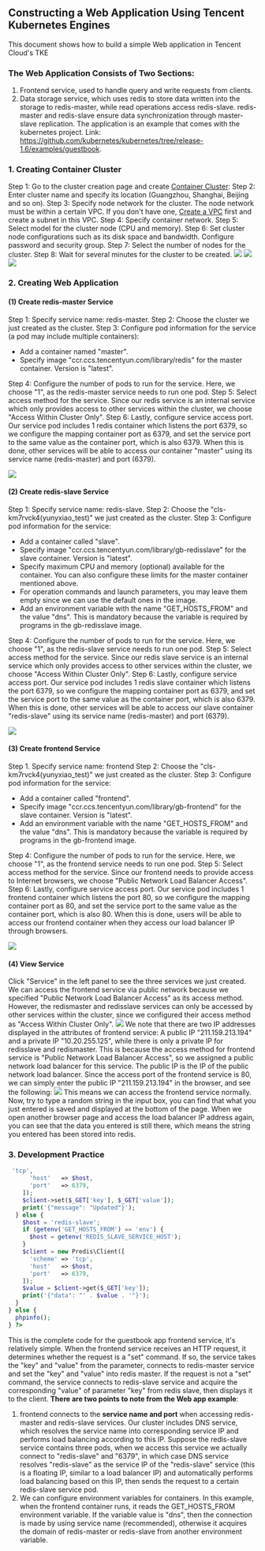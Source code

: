 ## Constructing a Web Application Using Tencent Kubernetes Engines


This document shows how to build a simple Web application in Tencent Cloud's TKE

### The Web Application Consists of Two Sections:

1. Frontend service, used to handle query and write requests from clients.
2. Data storage service, which uses redis to store data written into the storage to redis-master, while read operations access redis-slave. redis-master and redis-slave ensure data synchronization through master-slave replication.
The application is an example that comes with the kubernetes project. Link: https://github.com/kubernetes/kubernetes/tree/release-1.6/examples/guestbook.

### 1. Creating Container Cluster

Step 1: Go to the cluster creation page and create [Container Cluster](https://console.cloud.tencent.com/ccs/cluster):
Step 2: Enter cluster name and specify its location (Guangzhou, Shanghai, Beijing and so on).
Step 3: Specify node network for the cluster. The node network must be within a certain VPC. If you don't have one, [Create a VPC](https://console.cloud.tencent.com/vpc) first and create a subnet in this VPC.
Step 4: Specify container network.
Step 5: Select model for the cluster node (CPU and memory).
Step 6: Set cluster node configurations such as its disk space and bandwidth. Configure password and security group.
Step 7: Select the number of nodes for the cluster.
Step 8: Wait for several minutes for the cluster to be created.
![](https://main.qcloudimg.com/raw/6adecf32b92e9d78a803e7c4a1b53fe8.png)
![](https://mc.qcloudimg.com/static/img/7f563298d97f80a35b38bdda088bfab6/2.jpg)
![](https://mc.qcloudimg.com/static/img/fda579b3a63b015d88f9eafd6f60a0f0/3.jpg)

### 2. Creating Web Application

#### (1) Create redis-master Service

Step 1: Specify service name: redis-master.
Step 2: Choose the cluster we just created as the cluster.
Step 3: Configure pod information for the service (a pod may include multiple containers):
- Add a container named "master".
- Specify image "ccr.ccs.tencentyun.com/library/redis" for the master container. Version is "latest".

Step 4: Configure the number of pods to run for the service. Here, we choose "1", as the redis-master service needs to run one pod.
Step 5: Select access method for the service. Since our redis service is an internal service which only provides access to other services within the cluster, we choose "Access Within Cluster Only".
Step 6: Lastly, configure service access port. Our service pod includes 1 redis container which listens the port 6379, so we configure the mapping container port as 6379, and set the service port to the same value as the container port, which is also 6379. When this is done, other services will be able to access our container "master" using its service name (redis-master) and port (6379).

![](https://main.qcloudimg.com/raw/a8dcfb4fb33b1613c9a16b09eda67f58.png)


#### (2) Create redis-slave Service

Step 1: Specify service name: redis-slave.
Step 2: Choose the "cls-km7rvck4(yunyxiao_test)" we just created as the cluster.
Step 3: Configure pod information for the service:
  - Add a container called "slave".
  - Specify image "ccr.ccs.tencentyun.com/library/gb-redisslave" for the slave container. Version is "latest".
  - Specify maximum CPU and memory (optional) available for the container. You can also configure these limits for the master container mentioned above.
  - For operation commands and launch parameters, you may leave them empty since we can use the default ones in the image.
  - Add an environment variable with the name "GET_HOSTS_FROM" and the value "dns". This is mandatory because the variable is required by programs in the gb-redisslave image.

Step 4: Configure the number of pods to run for the service. Here, we choose "1", as the redis-slave service needs to run one pod.
Step 5: Select access method for the service. Since our redis slave service is an internal service which only provides access to other services within the cluster, we choose "Access Within Cluster Only".
Step 6: Lastly, configure service access port. Our service pod includes 1 redis slave container which listens the port 6379, so we configure the mapping container port as 6379, and set the service port to the same value as the container port, which is also 6379. When this is done, other services will be able to access our slave container "redis-slave" using its service name (redis-master) and port (6379).

![](https://main.qcloudimg.com/raw/75cb33f8b7cce334c0323711239fb2da.png)

#### (3) Create frontend Service

Step 1. Specify service name: frontend
Step 2: Choose the "cls-km7rvck4(yunyxiao_test)" we just created as the cluster.
Step 3: Configure pod information for the service:
  - Add a container called "frontend".
  - Specify image "ccr.ccs.tencentyun.com/library/gb-frontend" for the slave container. Version is "latest".
  - Add an environment variable with the name "GET_HOSTS_FROM" and the value "dns". This is mandatory because the variable is required by programs in the gb-frontend image.

Step 4: Configure the number of pods to run for the service. Here, we choose "1", as the frontend service needs to run one pod.
Step 5: Select access method for the service. Since our frontend needs to provide access to Internet browsers, we choose "Public Network Load Balancer Access".
Step 6: Lastly, configure service access port. Our service pod includes 1 frontend container which listens the port 80, so we configure the mapping container port as 80, and set the service port to the same value as the container port, which is also 80. When this is done, users will be able to access our frontend container when they access our load balancer IP through browsers.

![](https://main.qcloudimg.com/raw/ac6e8368d5ae4892da15e89ac343182e.png)

#### (4) View Service

Click "Service" in the left panel to see the three services we just created. We can access the frontend service via public network because we specified "Public Network Load Balancer Access" as its access method. However, the redismaster and redisslave services can only be accessed by other services within the cluster, since we configured their access method as "Access Within Cluster Only".
![](https://mc.qcloudimg.com/static/img/2503d62c155bbe49472a371fde6c92b6/7.jpg)
We note that there are two IP addresses displayed in the attributes of frontend service:  A public IP "211.159.213.194" and a private IP "10.20.255.125", while there is only a private IP for redisslave and redismaster. This is because the access method for frontend service is "Public Network Load Balancer Access", so we assigned a public network load balancer for this service. The public IP is the IP of the public network load balancer. Since the access port of the frontend service is 80, we can simply enter the public IP "211.159.213.194" in the browser, and see the following:
![](https://mc.qcloudimg.com/static/img/1d2bee6cf0a05db0e12d409cc83995b7/image.png)
This means we can access the frontend service normally. Now, try to type a random string in the input box, you can find that what you just entered is saved and displayed at the bottom of the page. When we open another browser page and access the load balancer IP address again, you can see that the data you entered is still there, which means the string you entered has been stored into redis.

### 3. Development Practice

```php
 'tcp',
      'host'   => $host,
      'port'   => 6379,
    ]);
    $client->set($_GET['key'], $_GET['value']);
    print('{"message": "Updated"}');
  } else {
    $host = 'redis-slave';
    if (getenv('GET_HOSTS_FROM') == 'env') {
      $host = getenv('REDIS_SLAVE_SERVICE_HOST');
    }
    $client = new Predis\Client([
      'scheme' => 'tcp',
      'host'   => $host,
      'port'   => 6379,
    ]);
    $value = $client->get($_GET['key']);
    print('{"data": "' . $value . '"}');
  }
} else {
  phpinfo();
} ?>

```
This is the complete code for the guestbook app frontend service, it's relatively simple. When the frontend service receives an HTTP request, it determines whether the request is a "set" command. If so, the service takes the "key" and "value" from the parameter, connects to redis-master service and set the "key" and "value" into redis master. If the request is not a "set" command, the service connects to redis-slave service and acquire the corresponding "value" of parameter "key" from redis slave, then displays it to the client.
**There are two points to note from the Web app example**:
1. frontend connects to the **service name and port** when accessing redis-master and redis-slave services. Our cluster includes DNS service, which resolves the service name into corresponding service IP and performs load balancing according to this IP. Suppose the redis-slave service contains three pods, when we access this service we actually connect to "redis-slave" and "6379", in which case DNS service resolves "redis-slave" as the service IP of the "redis-slave" service (this is a floating IP, similar to a load balancer IP) and automatically performs load balancing based on this IP, then sends the request to a certain redis-slave service pod.
2. We can configure environment variables for containers. In this example, when the frontend container runs, it reads the GET_HOSTS_FROM environment variable. If the variable value is "dns", then the connection is made by using service name (recommended), otherwise it acquires the domain of redis-master or redis-slave from another environment variable.
